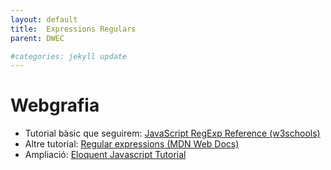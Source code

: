 ```yaml
---
layout: default
title:  Expressions Regulars
parent: DWEC

#categories: jekyll update
---
```

# Webgrafia

- Tutorial bàsic que seguirem: [JavaScript RegExp Reference (w3schools)](https://www.w3schools.com/jsref/jsref_obj_regexp.asp)
- Altre tutorial: [Regular expressions (MDN Web Docs)](https://developer.mozilla.org/en-US/docs/Web/JavaScript/Guide/Regular_Expressions)
- Ampliació: [Eloquent Javascript Tutorial](https://eloquentjavascript.net/09_regexp.html)

